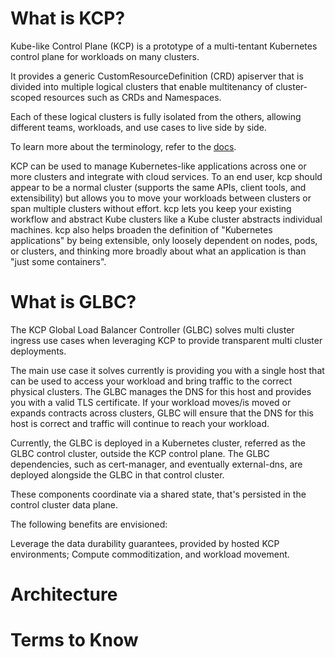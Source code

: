 # What is KCP?

Kube-like Control Plane (KCP) is a prototype of a multi-tentant Kubernetes control plane for workloads on many clusters.

It provides a generic CustomResourceDefinition (CRD) apiserver that is divided into multiple logical clusters that enable multitenancy of cluster-scoped resources such as CRDs and Namespaces.

Each of these logical clusters is fully isolated from the others, allowing different teams, workloads, and use cases to live side by side.

To learn more about the terminology, refer to the [docs](https://github.com/kcp-dev/kcp/blob/main/docs/terminology.md).

KCP can be used to manage Kubernetes-like applications across one or more clusters and integrate with cloud services. To an end user, kcp should appear to be a normal cluster (supports the same APIs, client tools, and extensibility) but allows you to move your workloads between clusters or span multiple clusters without effort. kcp lets you keep your existing workflow and abstract Kube clusters like a Kube cluster abstracts individual machines. kcp also helps broaden the definition of "Kubernetes applications" by being extensible, only loosely dependent on nodes, pods, or clusters, and thinking more broadly about what an application is than "just some containers".

# What is GLBC?

The KCP Global Load Balancer Controller (GLBC) solves multi cluster ingress use cases when leveraging KCP to provide transparent multi cluster deployments.

The main use case it solves currently is providing you with a single host that can be used to access your workload and bring traffic to the correct physical clusters. The GLBC manages the DNS for this host and provides you with a valid TLS certificate. If your workload moves/is moved or expands contracts across clusters, GLBC will ensure that the DNS for this host is correct and traffic will continue to reach your workload.

Currently, the GLBC is deployed in a Kubernetes cluster, referred as the GLBC control cluster, outside the KCP control plane. The GLBC dependencies, such as cert-manager, and eventually external-dns, are deployed alongside the GLBC in that control cluster.

These components coordinate via a shared state, that's persisted in the control cluster data plane.

The following benefits are envisioned:

Leverage the data durability guarantees, provided by hosted KCP environments;
Compute commoditization, and workload movement.

# Architecture

<Insert Diagram>


# Terms to Know
